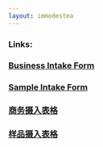 ```yaml
---
layout: immodestea
---
```


<body>
<div>	
	<h3>  Links: </h3>
	<h3><a href="business/">Business Intake Form</a></h3>
	<h3><a href="sample/">Sample Intake Form</a></h3>
	<h3><a href="business_zh-CN/">商务摄入表格</a></h3>
	<h3><a href="sample_zh-CN/">样品摄入表格</a></h3>
</div>
</body>